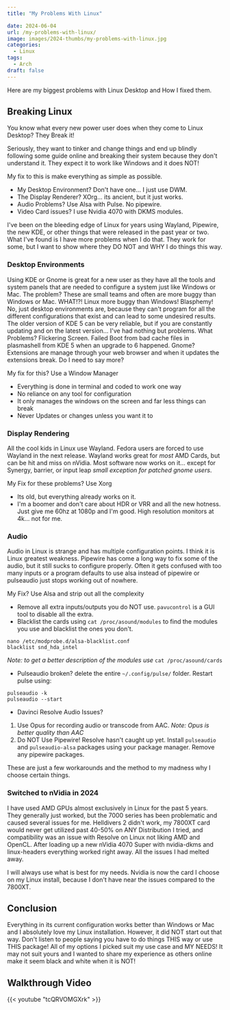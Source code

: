 ```yaml
---
title: "My Problems With Linux"

date: 2024-06-04
url: /my-problems-with-linux/
image: images/2024-thumbs/my-problems-with-linux.jpg
categories:
  - Linux
tags:
  - Arch
draft: false
---
```

Here are my biggest problems with Linux Desktop and How I fixed them.
<!--more-->

## Breaking Linux

You know what every new power user does when they come to Linux Desktop? They Break it!

Seriously, they want to tinker and change things and end up blindly following some guide online and breaking their system because they don't understand it. They expect it to work like Windows and it does NOT!

My fix to this is make everything as simple as possible.

- My Desktop Environment? Don't have one... I just use DWM.
- The Display Renderer? XOrg... its ancient, but it just works.
- Audio Problems? Use Alsa with Pulse. No pipewire.
- Video Card issues? I use Nvidia 4070 with DKMS modules.

I've been on the bleeding edge of Linux for years using Wayland, Pipewire, the new KDE, or other things that were released in the past year or two. What I've found is I have more problems when I do that. They work for some, but I want to show where they DO NOT and WHY I do things this way.

### Desktop Environments

Using KDE or Gnome is great for a new user as they have all the tools and system panels that are needed to configure a system just like Windows or Mac. The problem? These are small teams and often are more buggy than Windows or Mac. WHAT!?! Linux more buggy than Windows! Blasphemy! No, just desktop environments are, because they can't program for all the different configurations that exist and can lead to some undesired results. The older version of KDE 5 can be very reliable, but if you are constantly updating and on the latest version... I've had nothing but problems. What Problems? Flickering Screen. Failed Boot from bad cache files in plasmashell from KDE 5 when an upgrade to 6 happened. Gnome? Extensions are manage through your web browser and when it updates the extensions break. Do I need to say more?

My fix for this? Use a Window Manager

- Everything is done in terminal and coded to work one way
- No reliance on any tool for configuration
- It only manages the windows on the screen and far less things can break
- Never Updates or changes unless you want it to

### Display Rendering

All the cool kids in Linux use Wayland. Fedora users are forced to use Wayland in the next release. Wayland works great for *most* AMD Cards, but can be hit and miss on nVidia. Most software now works on it... except for Synergy, barrier, or input leap *small exception for patched gnome users*.

My Fix for these problems? Use Xorg

- Its old, but everything already works on it.
- I'm a boomer and don't care about HDR or VRR and all the new hotness. Just give me 60hz at 1080p and I'm good. High resolution monitors at 4k... not for me.

### Audio

Audio in Linux is strange and has multiple configuration points. I think it is Linux greatest weakness. Pipewire has come a long way to fix some of the audio, but it still sucks to configure properly. Often it gets confused with too many inputs or a program defaults to use alsa instead of pipewire or pulseaudio just stops working out of nowhere.

My Fix? Use Alsa and strip out all the complexity

- Remove all extra inputs/outputs you do NOT use. `pavucontrol` is a GUI tool to disable all the extra.
- Blacklist the cards using `cat /proc/asound/modules` to find the modules you use and blacklist the ones you don't.
```
nano /etc/modprobe.d/alsa-blacklist.conf
blacklist snd_hda_intel
```
*Note: to get a better description of the modules use* `cat /proc/asound/cards`
- Pulseaudio broken? delete the entire `~/.config/pulse/` folder. Restart pulse using:
```
pulseaudio -k
pulseaudio --start
```
- Davinci Resolve Audio Issues?

1. Use Opus for recording audio or transcode from AAC. *Note: Opus is better quality than AAC*
2. Do NOT Use Pipewire! Resolve hasn't caught up yet. Install `pulseaudio` and `pulseaudio-alsa` packages using your package manager. Remove any pipewire packages.

These are just a few workarounds and the method to my madness why I choose certain things.

### Switched to nVidia in 2024

I have used AMD GPUs almost exclusively in Linux for the past 5 years. They generally just worked, but the 7000 series has been problematic and caused several issues for me. Helldivers 2 didn't work, my 7800XT card would never get utilized past 40-50% on ANY Distribution I tried, and compatibility was an issue with Resolve on Linux not liking AMD and OpenCL. After loading up a new nVidia 4070 Super with nvidia-dkms and linux-headers everything worked right away. All the issues I had melted away.

I will always use what is best for my needs. Nvidia is now the card I choose on my Linux install, because I don't have near the issues compared to the 7800XT.

## Conclusion

Everything in its current configuration works better than Windows or Mac and I absolutely love my Linux installation. However, it did NOT start out that way. Don't listen to people saying you have to do things THIS way or use THIS package! All of my options I picked suit my use case and MY NEEDS! It may not suit yours and I wanted to share my experience as others online make it seem black and white when it is NOT!

## Walkthrough Video

{{< youtube "tcQRVOMGXrk" >}}
